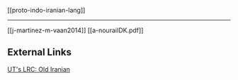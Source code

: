 [[proto-indo-iranian-lang]]

---



[[j-martinez-m-vaan2014]]
[[a-nouraiIDK.pdf]]

## External Links
[UT's LRC: Old Iranian](https://lrc.la.utexas.edu/eieol/aveol)